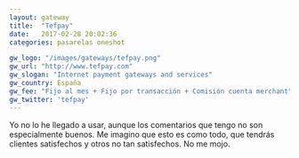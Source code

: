 ```yaml
---
layout: gateway
title:  "Tefpay"
date:   2017-02-28 20:02:36
categories: pasarelas oneshot 

gw_logo: "/images/gateways/tefpay.png"
gw_url: "http://www.tefpay.com"
gw_slogan: "Internet payment gateways and services"
gw_country: España
gw_fee: "Fijo al mes + Fijo por transacción + Comisión cuenta merchant"
gw_twitter: 'tefpay'
---
```


Yo no lo he llegado a usar, aunque los comentarios que tengo no son especialmente buenos. Me imagino que esto es como todo, que tendrás clientes satisfechos y otros no tan satisfechos. No me mojo.